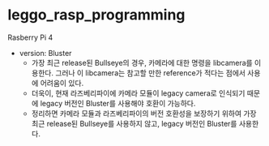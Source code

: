 # leggo_rasp_programming
Rasberry Pi 4
* version: Bluster
    * 가장 최근 release된 Bullseye의 경우, 카메라에 대한 명령을 libcamera를 이용한다. 그러나 이 libcamera는 참고할 만한 reference가 적다는 점에서 사용에 어려움이 있다.
    * 더욱이, 현재 라즈베리파이에 카메라 모듈이 legacy camera로 인식되기 때문에 legacy 버전인 Bluster를 사용해야 호환이 가능하다.
    * 정리하면 카메라 모듈과 라즈베리파이의 버전 호환성을 보장하기 위하여 가장 최근 release된 Bullseye를 사용하지 않고, legacy 버전인 Bluster를 사용한다.
